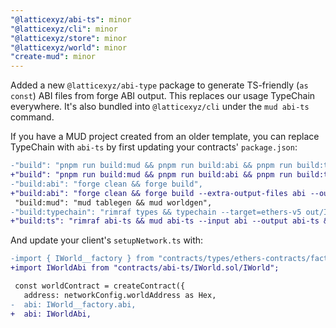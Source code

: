 ```yaml
---
"@latticexyz/abi-ts": minor
"@latticexyz/cli": minor
"@latticexyz/store": minor
"@latticexyz/world": minor
"create-mud": minor
---
```


Added a new `@latticexyz/abi-type` package to generate TS-friendly (`as const`) ABI files from forge ABI output. This replaces our usage TypeChain everywhere. It's also bundled into `@latticexyz/cli` under the `mud abi-ts` command.

If you have a MUD project created from an older template, you can replace TypeChain with `abi-ts` by first updating your contracts' `package.json`:

```diff
-"build": "pnpm run build:mud && pnpm run build:abi && pnpm run build:typechain",
+"build": "pnpm run build:mud && pnpm run build:abi && pnpm run build:ts",
-"build:abi": "forge clean && forge build",
+"build:abi": "forge clean && forge build --extra-output-files abi --out abi --skip test script MudTest.sol",
 "build:mud": "mud tablegen && mud worldgen",
-"build:typechain": "rimraf types && typechain --target=ethers-v5 out/IWorld.sol/IWorld.json",
+"build:ts": "rimraf abi-ts && mud abi-ts --input abi --output abi-ts && prettier --write 'abi-ts/**/*.ts'",
```

And update your client's `setupNetwork.ts` with:

```diff
-import { IWorld__factory } from "contracts/types/ethers-contracts/factories/IWorld__factory";
+import IWorldAbi from "contracts/abi-ts/IWorld.sol/IWorld";

 const worldContract = createContract({
   address: networkConfig.worldAddress as Hex,
-  abi: IWorld__factory.abi,
+  abi: IWorldAbi,
```
